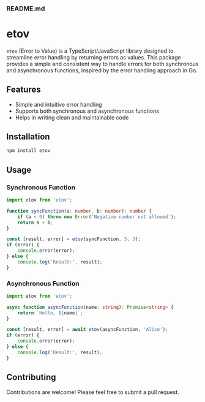 ### README.md

# etov

`etov` (Error to Value) is a TypeScript/JavaScript library designed to streamline error handling by returning errors as values. This package provides a simple and consistent way to handle errors for both synchronous and asynchronous functions, inspired by the error handling approach in Go.

## Features

- Simple and intuitive error handling
- Supports both synchronous and asynchronous functions
- Helps in writing clean and maintainable code

## Installation

```bash
npm install etov
```

## Usage

### Synchronous Function

```typescript
import etov from 'etov';

function syncFunction(a: number, b: number): number {
    if (a < 0) throw new Error('Negative number not allowed');
    return a + b;
}

const [result, error] = etov(syncFunction, 5, 3);
if (error) {
    console.error(error);
} else {
    console.log('Result:', result);
}
```

### Asynchronous Function

```typescript
import etov from 'etov';

async function asyncFunction(name: string): Promise<string> {
    return `Hello, ${name}`;
}

const [result, error] = await etov(asyncFunction, 'Alice');
if (error) {
    console.error(error);
} else {
    console.log('Result:', result);
}
```

## Contributing

Contributions are welcome! Please feel free to submit a pull request.